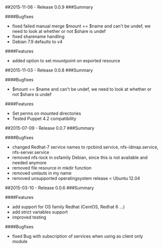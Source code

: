 ##2015-11-06 - Release 0.0.9
###Summary

####Bugfixes
- fixed failed manual merge $mount == $name and can't be undef, we need to look at whether or not $share is undef
- fixed sharename handling
- Debian 7.9 defaults to v4

####Features
- added option to set mountpoint on exported resource

##2015-11-03 - Release 0.0.8
###Summary

####Bugfixes
- $mount == $name and can't be undef, we need to look at whether or not $share is undef

####Features
- Set perms on mounted directories
- Tested Puppet 4.2 compatibility

##2015-07-09 - Release 0.0.7
###Summary

####Bugfixes
- changed Redhat-7 service names to rpcbind.service, nfs-idmap.service, nfs-server.service
- removed nfs-lock in osfamily Debian, since this is not available and needed anymore
- removed file resource in mkdir function
- removed umlauts in my name
- removed unsupported operatingsystem release < Ubuntu 12.04

##2015-03-10 - Release 0.0.6
###Summary

####Features
- add support for OS family Redhat (CentOS, Redhat 6 ...)
- add strict variables support
- improved testing

####Bugfixes
- fixed Bug with subscription of services when using as client only module
